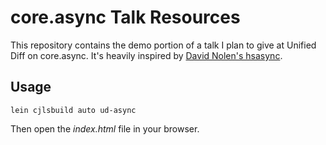 
# core.async Talk Resources

This repository contains the demo portion of a talk I plan to give at Unified 
Diff on core.async. It's heavily inspired by [David Nolen's hsasync](https://github.com/swannodette/hs-async).

## Usage

```
lein cjlsbuild auto ud-async
```

Then open the _index.html_ file in your browser.

